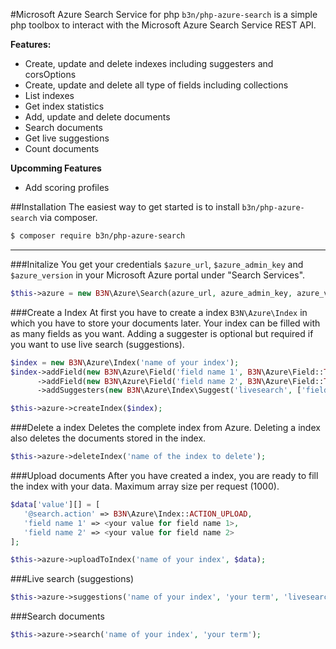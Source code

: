 #Microsoft Azure Search Service for php
`b3n/php-azure-search` is a simple php toolbox to interact with the Microsoft Azure Search Service REST API.

**Features:**
- Create, update and delete indexes including suggesters and corsOptions
- Create, update and delete all type of fields including collections
- List indexes
- Get index statistics
- Add, update and delete documents
- Search documents
- Get live suggestions
- Count documents

 **Upcomming Features**
 * Add scoring profiles

##Installation
The easiest way to get started is to install `b3n/php-azure-search` via composer.
```bash
$ composer require b3n/php-azure-search
```
---

###Initalize
You get your credentials `$azure_url`, `$azure_admin_key` and `$azure_version` in your Microsoft Azure portal under "Search Services".
```php
$this->azure = new B3N\Azure\Search(azure_url, azure_admin_key, azure_version);
```

###Create a Index
 At first you have to create a index `B3N\Azure\Index` in which you have to store your documents later.
 Your index can be filled with as many fields as you want. Adding a suggester is optional but required if
 you want to use live search (suggestions).

 ```php
$index = new B3N\Azure\Index('name of your index');
$index->addField(new B3N\Azure\Field('field name 1', B3N\Azure\Field::TYPE_STRING, true))
       ->addField(new B3N\Azure\Field('field name 2', B3N\Azure\Field::TYPE_STRING))
       ->addSuggesters(new B3N\Azure\Index\Suggest('livesearch', ['field name(s)']));

$this->azure->createIndex($index);
 ```

 ###Delete a index
 Deletes the complete index from Azure. Deleting a index also deletes the documents stored in the index.
 ```php
 $this->azure->deleteIndex('name of the index to delete');
 ```

 ###Upload documents
 After you have created a index, you are ready to fill the index with your data. Maximum array size per request (1000).
 ```php
$data['value'][] = [
    '@search.action' => B3N\Azure\Index::ACTION_UPLOAD,
    'field name 1' => <your value for field name 1>,
    'field name 2' => <your value for field name 2>
];

$this->azure->uploadToIndex('name of your index', $data);
 ```

 ###Live search (suggestions)
 ```php
$this->azure->suggestions('name of your index', 'your term', 'livesearch')
 ```

 ###Search documents
 ```php
$this->azure->search('name of your index', 'your term');
  ```